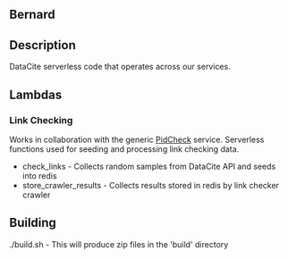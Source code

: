 Bernard
-------

## Description
DataCite serverless code that operates across our services.

## Lambdas

### Link Checking

Works in collaboration with the generic [PidCheck](https://github.com/datacite/pidcheck) service.
Serverless functions used for seeding and processing link checking data.

* check_links - Collects random samples from DataCite API and seeds into redis
* store_crawler_results - Collects results stored in redis by link checker crawler

## Building

./build.sh - This will produce zip files in the 'build' directory